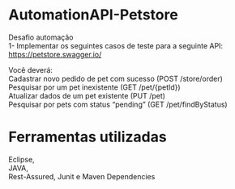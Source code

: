 # AutomationAPI-Petstore
Desafio automação<br />
1- Implementar os seguintes casos de teste para a seguinte API: https://petstore.swagger.io/<br />

Você deverá:<br />
Cadastrar novo pedido de pet com sucesso (POST /store/order)<br />
Pesquisar por um pet inexistente (GET /pet/{petId})<br />
Atualizar dados de um pet existente (PUT /pet)<br />
Pesquisar por pets com status “pending” (GET /pet/findByStatus)<br />

# Ferramentas utilizadas
Eclipse, <br />
JAVA, <br />
Rest-Assured, Junit e Maven Dependencies<br />